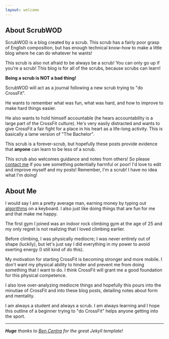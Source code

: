 ```yaml
---
layout: welcome
---
```


## About ScrubWOD

ScrubWOD is a blog created by a scrub. This scrub has a fairly poor grasp of
English composition, but has enough technical know-how to make a little blog
where he can do whatever he wants!

This scrub is also not afraid to be always be a scrub! You can only go up if
you're a scrub! This blog is for all of the scrubs, because scrubs can learn!

**Being a scrub is NOT a bad thing!**

ScrubWOD will act as a journal following a new scrub trying to "do CrossFit".

He wants to remember what was fun, what was hard, and how to improve to make
hard things easier.

He also wants to hold himself accountable (he hears accountability is a large
part of the CrossFit culture). He's very easily distracted and wants to give
CrossFit a fair fight for a place in his heart as a life-long activity. This is
basically a lame version of "The Bachelor".

This scrub is a forever-scrub, but hopefully these posts provide evidence that
**anyone** can learn to be less of a scrub.

This scrub also welcomes guidance and notes from others! So please [contact
me](mailto:scrubwod@gmail.com) if you see something potentially harmful or poor! I'd
love to edit and improve myself and my posts! Remember, I'm a scrub! I have no
idea what I'm doing!

## About Me

I would say I am a pretty average man, earning money by typing out
[algorithms](https://en.wikipedia.org/wiki/Algorithm) on a keyboard. I also
just like doing things that are fun for me and that make me happy.

The first gym I joined was an indoor rock climbing gym at the age of 25 and my
only regret is not realizing that I loved climbing earlier.

Before climbing, I was physically mediocre; I was never entirely out of shape
(luckily), but let's just say I did everything in my power to avoid exerting
energy (I still kind of do this).

My motivation for starting CrossFit is becoming stronger and more mobile. I
don't want my physical ability to hinder and prevent me from doing something
that I want to do. I think CrossFit will grant me a good foundation for this
physical competence.

I also love over-analyzing mediocre things and hopefully this pours into the
minutiae of CrossFit and into these blog posts, detailing notes about form and
mentality.

I am always a student and always a scrub. I am always learning and I hope this
outline of a beginner trying to "do CrossFit" helps anyone getting into the
sport.

----

_**Huge** thanks to [Ben Centra](https://github.com/bencentra/centrarium) for the great Jekyll template!_
